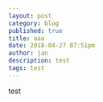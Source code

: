 ```yaml
---
layout: post
category: blog
published: true
title: aaa
date: 2018-04-27 07:51pm
author: jan
description: test
tags: test
---
```

test